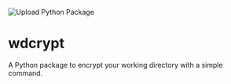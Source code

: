 ![Upload Python Package](https://github.com/IamStefin/wdcrypt/workflows/Upload%20Python%20Package/badge.svg)
# wdcrypt
A Python package to encrypt your working directory with a simple command.
